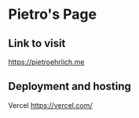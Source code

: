 # Pietro's Page

## Link to visit

https://pietroehrlich.me

## Deployment and hosting

Vercel https://vercel.com/

